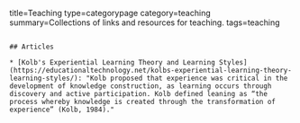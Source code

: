 title=Teaching
type=categorypage
category=teaching
summary=Collections of links and resources for teaching.
tags=teaching
~~~~~~

## Articles

* [Kolb's Experiential Learning Theory and Learning Styles](https://educationaltechnology.net/kolbs-experiential-learning-theory-learning-styles/): "Kolb proposed that experience was critical in the development of knowledge construction, as learning occurs through discovery and active participation. Kolb defined leaning as “the process whereby knowledge is created through the transformation of experience” (Kolb, 1984)."

